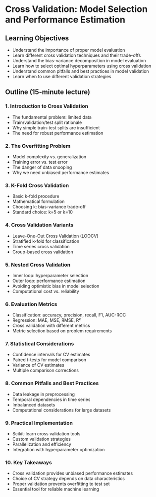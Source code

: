 # Cross Validation: Model Selection and Performance Estimation

## Learning Objectives
- Understand the importance of proper model evaluation
- Learn different cross validation techniques and their trade-offs
- Understand the bias-variance decomposition in model evaluation
- Learn how to select optimal hyperparameters using cross validation
- Understand common pitfalls and best practices in model validation
- Learn when to use different validation strategies

## Outline (15-minute lecture)

### 1. Introduction to Cross Validation
- The fundamental problem: limited data
- Train/validation/test split rationale
- Why simple train-test splits are insufficient
- The need for robust performance estimation

### 2. The Overfitting Problem
- Model complexity vs. generalization
- Training error vs. test error
- The danger of data snooping
- Why we need unbiased performance estimates

### 3. K-Fold Cross Validation
- Basic k-fold procedure
- Mathematical formulation
- Choosing k: bias-variance trade-off
- Standard choice: k=5 or k=10

### 4. Cross Validation Variants
- Leave-One-Out Cross Validation (LOOCV)
- Stratified k-fold for classification
- Time series cross validation
- Group-based cross validation

### 5. Nested Cross Validation
- Inner loop: hyperparameter selection
- Outer loop: performance estimation
- Avoiding optimistic bias in model selection
- Computational cost vs. reliability

### 6. Evaluation Metrics
- Classification: accuracy, precision, recall, F1, AUC-ROC
- Regression: MAE, MSE, RMSE, R²
- Cross validation with different metrics
- Metric selection based on problem requirements

### 7. Statistical Considerations
- Confidence intervals for CV estimates
- Paired t-tests for model comparison
- Variance of CV estimates
- Multiple comparison corrections

### 8. Common Pitfalls and Best Practices
- Data leakage in preprocessing
- Temporal dependencies in time series
- Imbalanced datasets
- Computational considerations for large datasets

### 9. Practical Implementation
- Scikit-learn cross validation tools
- Custom validation strategies
- Parallelization and efficiency
- Integration with hyperparameter optimization

### 10. Key Takeaways
- Cross validation provides unbiased performance estimates
- Choice of CV strategy depends on data characteristics
- Proper validation prevents overfitting to test set
- Essential tool for reliable machine learning
